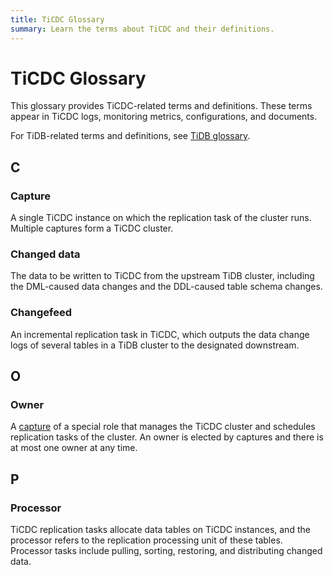 ```yaml
---
title: TiCDC Glossary
summary: Learn the terms about TiCDC and their definitions.
---
```


# TiCDC Glossary

This glossary provides TiCDC-related terms and definitions. These terms appear in TiCDC logs, monitoring metrics, configurations, and documents.

For TiDB-related terms and definitions, see [TiDB glossary](/glossary.md).

## C

### Capture

A single TiCDC instance on which the replication task of the cluster runs. Multiple captures form a TiCDC cluster.

### Changed data

The data to be written to TiCDC from the upstream TiDB cluster, including the DML-caused data changes and the DDL-caused table schema changes.

### Changefeed

An incremental replication task in TiCDC, which outputs the data change logs of several tables in a TiDB cluster to the designated downstream.

## O

### Owner

A [capture](#capture) of a special role that manages the TiCDC cluster and schedules replication tasks of the cluster. An owner is elected by captures and there is at most one owner at any time.

## P

### Processor

TiCDC replication tasks allocate data tables on TiCDC instances, and the processor refers to the replication processing unit of these tables. Processor tasks include pulling, sorting, restoring, and distributing changed data.
